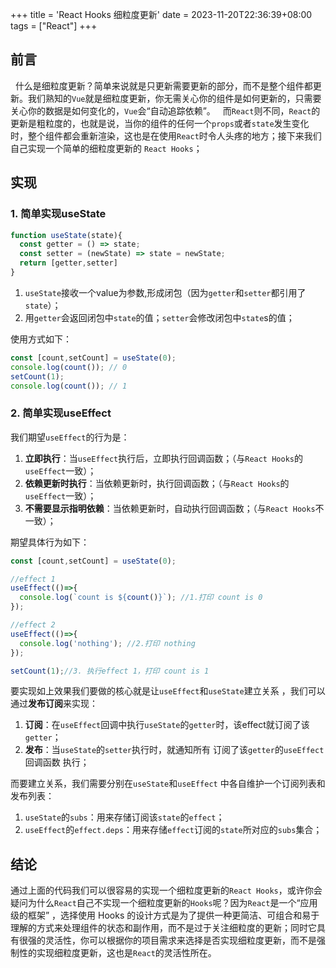 +++
title = 'React Hooks 细粒度更新'
date = 2023-11-20T22:36:39+08:00
tags = ["React"]
+++

## 前言
&nbsp;&nbsp;什么是细粒度更新？简单来说就是只更新需要更新的部分，而不是整个组件都更新。我们熟知的`Vue`就是细粒度更新，你无需关心你的组件是如何更新的，只需要关心你的数据是如何变化的，`Vue`会“自动追踪依赖”。
&nbsp;&nbsp;而`React`则不同，`React`的更新是粗粒度的，也就是说，当你的组件的任何一个`props`或者`state`发生变化时，整个组件都会重新渲染，这也是在使用`React`时令人头疼的地方；接下来我们自己实现一个简单的细粒度更新的 `React Hooks`；

## 实现

### 1. 简单实现useState
```javascript
function useState(state){
  const getter = () => state;
  const setter = (newState) => state = newState;
  return [getter,setter]
}
```

1. `useState`接收一个value为参数,形成闭包（因为`getter`和`setter`都引用了`state`）；
2. 用`getter`会返回闭包中`state`的值；`setter`会修改闭包中`state`s的值；

使用方式如下：
```javascript
const [count,setCount] = useState(0);
console.log(count()); // 0
setCount(1);
console.log(count()); // 1
```

### 2. 简单实现useEffect

我们期望`useEffect`的行为是：
1. **立即执行**：当`useEffect`执行后，立即执行回调函数；（与`React Hooks`的`useEffect`一致）；
2. **依赖更新时执行**：当依赖更新时，执行回调函数；（与`React Hooks`的`useEffect`一致）；
3. **不需要显示指明依赖**：当依赖更新时，自动执行回调函数；（与`React Hooks`不一致）；

期望具体行为如下：
```javascript
const [count,setCount] = useState(0);

//effect 1
useEffect(()=>{
  console.log(`count is ${count()}`); //1.打印 count is 0
});

//effect 2
useEffect(()=>{
  console.log('nothing'); //2.打印 nothing
});

setCount(1);//3. 执行effect 1，打印 count is 1
```

要实现如上效果我们要做的核心就是让`useEffect`和`useState`建立关系 ，我们可以通过**发布订阅**来实现：
1. **订阅**：在`useEffect`回调中执行`useState`的`getter`时，该effect就订阅了该`getter`；
2. **发布**：当`useState`的`setter`执行时，就通知所有 订阅了该`getter`的`useEffect`回调函数 执行；

而要建立关系，我们需要分别在`useState`和`useEffect` 中各自维护一个订阅列表和发布列表：

1. `useState`的`subs`：用来存储订阅该`state`的`effect`；
2. `useEffect`的`effect.deps`：用来存储`effect`订阅的`state`所对应的`subs`集合；



## 结论

通过上面的代码我们可以很容易的实现一个细粒度更新的`React Hooks`，或许你会疑问为什么`React`自己不实现一个细粒度更新的`Hooks`呢？因为`React`是一个“应用级的框架” ，选择使用 Hooks 的设计方式是为了提供一种更简洁、可组合和易于理解的方式来处理组件的状态和副作用，而不是过于关注细粒度的更新；同时它具有很强的灵活性，你可以根据你的项目需求来选择是否实现细粒度更新，而不是强制性的实现细粒度更新，这也是`React`的灵活性所在。
